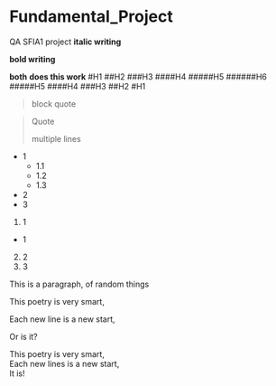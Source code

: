 # Fundamental_Project
QA SFIA1 project
__italic writing__

**bold writing**

**__both__**
__**does this work**__
#H1
##H2
###H3
####H4
#####H5
######H6
#####H5
####H4
###H3
##H2
#H1

> block quote 


> Quote 
>
> multiple lines

* 1
  * 1.1
  * 1.2
  * 1.3
* 2
* 3

1. 1
  * 1
2. 2
3. 3

This is a paragraph, of random things

This poetry is very smart,

Each new line is a new start,

Or is it?

This poetry is very smart,  
Each new lines is a new start,  
It is!


